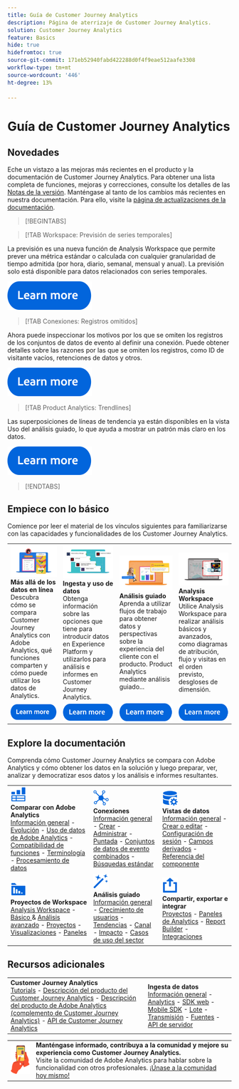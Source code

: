 ```yaml
---
title: Guía de Customer Journey Analytics
description: Página de aterrizaje de Customer Journey Analytics.
solution: Customer Journey Analytics
feature: Basics
hide: true
hidefromtoc: true
source-git-commit: 171eb52940fabd422288d0f4f9eae512aafe3308
workflow-type: tm+mt
source-wordcount: '446'
ht-degree: 13%

---
```


# Guía de Customer Journey Analytics


## Novedades

Eche un vistazo a las mejoras más recientes en el producto y la documentación de Customer Journey Analytics. Para obtener una lista completa de funciones, mejoras y correcciones, consulte los detalles de las [Notas de la versión](../release-notes/latest.md). Manténgase al tanto de los cambios más recientes en nuestra documentación. Para ello, visite la [página de actualizaciones de la documentación](../release-notes/doc-changes.md).

>[!BEGINTABS]

>[!TAB Workspace: Previsión de series temporales]

La previsión es una nueva función de Analysis Workspace que permite prever una métrica estándar o calculada con cualquier granularidad de tiempo admitida (por hora, diario, semanal, mensual y anual). La previsión solo está disponible para datos relacionados con series temporales.

[![image](assets/learn-more-button.svg)](../analysis-workspace/export/export-cloud.md)

>[!TAB Conexiones: Registros omitidos]

Ahora puede inspeccionar los motivos por los que se omiten los registros de los conjuntos de datos de evento al definir una conexión. Puede obtener detalles sobre las razones por las que se omiten los registros, como ID de visitante vacíos, retenciones de datos y otros.

[![image](assets/learn-more-button.svg)](/help/connections/manage-connections.md)

>[!TAB Product Analytics: Trendlines]

Las superposiciones de líneas de tendencia ya están disponibles en la vista Uso del análisis guiado, lo que ayuda a mostrar un patrón más claro en los datos.

[![image](assets/learn-more-button.svg)](/help/guided-analysis/types/usage.md)

>[!ENDTABS]

## Empiece con lo básico

Comience por leer el material de los vínculos siguientes para familiarizarse con las capacidades y funcionalidades de los Customer Journey Analytics.

<table style="table-layout:fixed">
  <tr style="border: 0;">
    <td>
    <a href="/help/getting-started/aa-vs-cja/overview.md"><img src="./assets/aa-vs-cja.png"></a>
    <div><strong>Más allá de los datos en línea</strong><br/>Descubra cómo se compara Customer Journey Analytics con Adobe Analytics, qué funciones comparten y cómo puede utilizar los datos de Analytics.</div>
    </td>
    <td>
    <a href="/help/data-ingestion/data-ingestion.md"><img src="./assets/data-ingestion.png"></a>
    <div><strong>Ingesta y uso de datos</strong><br/>Obtenga información sobre las opciones que tiene para introducir datos en Experience Platform y utilizarlos para análisis e informes en Customer Journey Analytics.</div>
    </td>
    <td>
    <a href="/help/guided-analysis/overview.md"><img src="./assets/product-analytics.png"></a>
    <div><strong>Análisis guiado</strong><br/>Aprenda a utilizar flujos de trabajo para obtener datos y perspectivas sobre la experiencia del cliente con el producto. Product Analytics mediante análisis guiado...
    </div>
    </td>
    <td>
    <a href="/help/analysis-workspace/home.md"><img src="./assets/workspace.png"></a>
    <div><strong>Analysis Workspace</strong><br/>Utilice Analysis Workspace para realizar análisis básicos y avanzados, como diagramas de atribución, flujo y visitas en el orden previsto, desgloses de dimensión.</div>
    </td>
  </tr>
  <tr style="border: 0;">
    <td align="center"><a href="/help/getting-started/aa-vs-cja/overview.md"><img src="./assets/learn-more-button.svg"></a></td>
    <td align="center"><a href="/help/data-ingestion/data-ingestion.md"><img src="./assets/learn-more-button.svg"></a></td>
    <td align="center"><a href="/help/guided-analysis/overview.md"><img src="./assets/learn-more-button.svg"></a></td>
    <td align="center"><a href="/help/analysis-workspace/home.md"><img src="./assets/learn-more-button.svg"></a></td>
    </tr>
</table>

## Explore la documentación

Comprenda cómo Customer Journey Analytics se compara con Adobe Analytics y cómo obtener los datos en la solución y luego preparar, ver, analizar y democratizar esos datos y los análisis e informes resultantes.

<table style="table-layout:auto">
  <tr style="border: 0;">
    <td>
      <img src="./assets/analytics.svg" width="35px"><br/>
      <strong>Comparar con Adobe Analytics</strong><br/><a href="/help/getting-started/aa-vs-cja/overview.md">Información general</a> - <a href="/help/getting-started/aa-to-cja.md">Evolución</a> - <a href="/help/getting-started/aa-vs-cja/aa-data-in-cja.md">Uso de datos de Adobe Analytics</a> - <a href="/help/getting-started/aa-vs-cja/cja-aa.md">Compatibilidad de funciones</a> - <a href="/help/getting-started/aa-vs-cja/terminology.md">Terminología</a> - <a href="/help/getting-started/aa-vs-cja/data-processing-comparisons.md">Procesamiento de datos</a>
    </td>
    <td>
      <img src="./assets/connections.svg" width="35px"><br/>
      <strong>Conexiones</strong><br/><a href="/help/connections/overview.md">Información general</a> - <a href="/help/connections/create-connection.md">Crear</a> - <a href="/help/connections/manage-connections.md">Administrar</a> - <a href="/help/stitching/overview.md">Puntada</a> - <a href="/help/connections/combined-dataset.md">Conjuntos de datos de evento combinados</a> - <a href="/help/connections/standard-lookups.md">Búsquedas estándar</a>
    </td>
     <td>
      <img src="./assets/dataviews.svg" width="35px"><br/>
      <strong>Vistas de datos</strong><br/><a href="/help/data-views/data-views.md">Información general</a> - <a href="/help/data-views/create-dataview.md">Crear o editar</a> - <a href="/help/data-views/session-settings.md">Configuración de sesión</a> - <a href="/help/data-views/derived-fields/derived-fields.md">Campos derivados</a> - <a href="/help/data-views/component-reference.md">Referencia del componente</a>
    </td>

</tr>
  <tr style="border: 0;">
    <td>
      <img src="./assets/workspace.svg" width="35px"><br/>
      <strong>Proyectos de Workspace</strong><br/><a href="/help/analysis-workspace/home.md">Analysis Workspace</a> - <a href="/help/analysis-workspace/perform-basic-analysis.md">Básico </a> &amp; <a href="/help/analysis-workspace/perform-adv-analysis.md">Análisis avanzado</a> - <a href="/help/analysis-workspace/build-workspace-project/freeform-overview.md">Proyectos</a> - <a href="/help/analysis-workspace/visualizations/freeform-analysis-visualizations.md">Visualizaciones</a> - <a href="/help/analysis-workspace/c-panels/freeform-panel.md">Paneles</a>
    </td>
    <td>
      <img src="./assets/guided-analysis.svg" width="35px"><br/>
      <strong>Análisis guiado</strong><br/><a href="/help/guided-analysis/overview.md">Información general</a> - <a href="/help/guided-analysis/types/active.md">Crecimiento de usuarios</a> - <a href="/help/guided-analysis/types/usage.md">Tendencias</a> - <a href="/help/guided-analysis/types/friction.md">Canal</a> - <a href="/help/guided-analysis/types/release.md">Impacto</a> - <a href="/help/guided-analysis/industry-use-cases.md">Casos de uso del sector</a>
    </td>
    <td>
      <img src="./assets/share.svg" width="35px"><br/>
      <strong>Compartir, exportar e integrar</strong><br/><a href="/help/analysis-workspace/curate-share/share-projects.md">Proyectos</a> - <a href="/help/mobile-app/home.md">Paneles de Analytics</a> - <a href="/help/report-builder/report-buider-overview.md">Report Builder</a>  - <a href="/help/integrations/overview.md">Integraciones</a>
    </td>
  </tr>
</table>

## Recursos adicionales

<table style="table-layout:fixed"><tr style="border: 0;">
<td><strong>Customer Journey Analytics</strong><br/>
<a href="https://experienceleague.adobe.com/docs/customer-journey-analytics-learn/tutorials/overview.html" target="_blank">Tutorials</a> - <a href="https://helpx.adobe.com/legal/product-descriptions/customer-journey-analytics.html" target="_blank">Descripción del producto del Customer Journey Analytics</a> - <a href="https://helpx.adobe.com/legal/product-descriptions/adobe-analytics-addon-customer-journey-analytics.html" target="_blank">Descripción del producto de Adobe Analytics (complemento de Customer Journey Analytics)</a> - <a href="https://developer.adobe.com/cja-apis/docs/" target="_blank">API de Customer Journey Analytics</a>
</td>
<td><strong>Ingesta de datos</strong><br/><a href="/help/data-ingestion/data-ingestion.md">Información general</a> - <a href="/help/data-ingestion/analytics.md">Analytics</a> - <a href="/help/data-ingestion/aepwebsdk.md">SDK web</a> - <a href="/help/data-ingestion/aepmobilesdk.md">Mobile SDK</a> - <a href="/help/data-ingestion/aepmobilesdk.md">Lote</a> - <a href="/help/data-ingestion/streaming.md">Transmisión</a> - <a href="/help/data-ingestion/sources.md">Fuentes</a> - <a href="/help/data-ingestion/serverapi.md">API de servidor</a>
</td>
</tr></table>


<table style="table-layout:auto" class="tablelayout-is-fixed"><tbody><tr style="border: 0;"><td><img src="./assets/newsletter.png"></td><td>
<b>Manténgase informado, contribuya a la comunidad y mejore su experiencia como Customer Journey Analytics.</b><br>Visite la comunidad de Adobe Analytics para hablar sobre la funcionalidad con otros profesionales. <a href="https://experienceleaguecommunities.adobe.com/t5/adobe-analytics/ct-p/adobe-analytics-community?profile.language=es">¡Únase a la comunidad hoy mismo!</a></td></tr></tbody></table>
